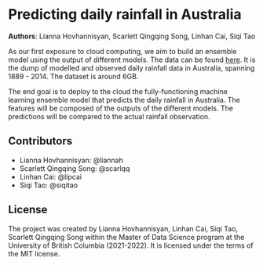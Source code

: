 # Predicting daily rainfall in Australia 

**Authors**: Lianna Hovhannisyan, Scarlett Qingqing Song, Linhan Cai, Siqi Tao

As our first exposure to cloud computing, we aim to build an ensemble model using the output of different models. The data can be found [here](https://figshare.com/articles/dataset/Daily_rainfall_over_NSW_Australia/14096681). It is the dump of modelled and observed daily rainfall data in Australia, spanning 1889 - 2014. The dataset is around 6GB. 

The end goal is to deploy to the cloud the fully-functioning machine learning ensemble model that predicts the daily rainfall in Australia. The features will be composed of the outputs of the different models. The predictions will be compared to the actual rainfall observation.

## Contributors

- Lianna Hovhannisyan: @liannah
- Scarlett Qingqing Song: @scarlqq 
- Linhan Cai: @lipcai
- Siqi Tao: @siqitao

## License

The project was created by Lianna Hovhannisyan, Linhan Cai, Siqi Tao, Scarlett Qingqing Song within the Master of Data Science program at the University of British Columbia (2021-2022). It is licensed under the terms of the MIT license.
